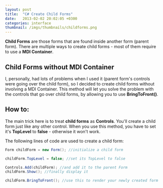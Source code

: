 ```yaml
---
layout: post
title:  "C# Create Child Forms"
date:   2013-02-02 20:02:05 +0300
categories: interface
thumbnail: /imgs/thumbnails/childforms.png
---
```


**Child Forms** are those forms that are found inside another form (parent form). There are multiple ways to create child forms - most of them require to use a **MDI Container**.  
  

## Child Forms without MDI Container

I, personally, had lots of problems when I used it (parent form's controls were going over the child form), so I decided to create child forms without involving a MDI Container. This method will let you solve the problem with the controls that go over child forms, by allowing you to use **BringToFront()**.  

## How to:

The main trick here is to treat **child forms** as **Controls**. You'll create a child form just like any other control. When you use this method, you have to set it's **TopLevel** to **false** - otherwise it won't work.

The following lines of code are used to create a child form:

```csharp
Form childForm = new Form(); //initialize a child form

childForm.TopLevel = false; //set its TopLevel to false

Controls.Add(childForm); //and add it to the parent Form
childForm.Show(); //finally display it

childForm.BringToFront(); //use this to render your newly created form over the controls

```